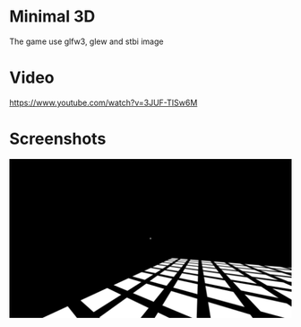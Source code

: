 # Minimal 3D
The game use glfw3, glew and stbi image
# Video
https://www.youtube.com/watch?v=3JUF-TISw6M
# Screenshots
![Alt text](Screenshots/Screenshot1.png)
